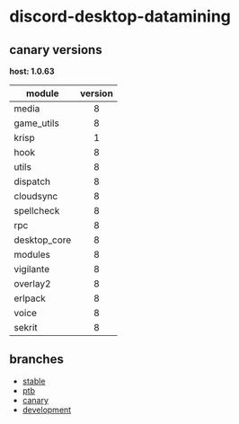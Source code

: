 # discord-desktop-datamining

## canary versions

**host: 1.0.63**

| module | version |
| ------ | :-----: |
| media | 8 |
| game_utils | 8 |
| krisp | 1 |
| hook | 8 |
| utils | 8 |
| dispatch | 8 |
| cloudsync | 8 |
| spellcheck | 8 |
| rpc | 8 |
| desktop_core | 8 |
| modules | 8 |
| vigilante | 8 |
| overlay2 | 8 |
| erlpack | 8 |
| voice | 8 |
| sekrit | 8 |

## branches

- [stable](https://github.com/OpenAsar/discord-desktop-datamining/tree/stable)
- [ptb](https://github.com/OpenAsar/discord-desktop-datamining/tree/ptb)
- [canary](https://github.com/OpenAsar/discord-desktop-datamining/tree/canary)
- [development](https://github.com/OpenAsar/discord-desktop-datamining/tree/development)